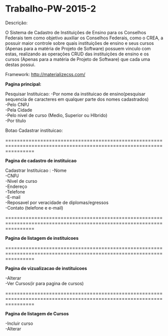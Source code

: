 # Trabalho-PW-2015-2
Descrição:

O Sistema de Cadastro de Instituições de Ensino para os Conselhos Federais tem como objetivo auxiliar os Conselhos Federais, como o CREA, a possuir maior controle sobre quais instituições de ensino e seus cursos (Apenas para a matéria de Projeto de Software) possuem vinculo com estas, realizando as operações CRUD das instituições de ensino e os cursos (Apenas para a matéria de Projeto de Software) que cada uma destas possui.

Framework: http://materializecss.com/


<b>Pagina principal:</b>


Pesquisar Instituicao:
  -Por nome da instituicao  de ensino(pesquisar sequencia de caracteres em qualquer parte dos nomes cadastrados)<br>
  -Pelo CNPJ<br>
  -Pela Cidade<br>
  -Pelo nivel de curso (Medio, Superior ou HIbrido)<br>
  -Por titulo<br>

Botao Cadastrar instituicao:

======================================================================================================================
  
<b>Pagina de cadastro de instituicao</b>


Cadastrar Instituicao :
  -Nome<br>
  -CNPJ<br>
  -Nivel de curso<br>
  -Endereço<br>
  -Telefone<br>
  -E-mail<br>
  -Reposavel por veracidade de diplomas/egressos<br>
  -Contato (telefone e e-mail)<br>
  
======================================================================================================================
  
<b>Pagina de listagem de instituicoes</b>

======================================================================================================================

<b>Pagina de vizualizacao de instituicoes</b>


 -Alterar<br>
 -Ver Cursos(ir para pagina de cursos)<br>


======================================================================================================================

<b>Pagina de listagem de Cursos</b>

-Incluir curso<br>
-Alterar<br>


